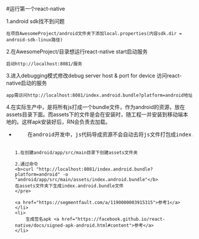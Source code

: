 #运行第一个react-native

1.android sdk找不到问题

    在项目AwesomeProject/android文件夹下添加local.properties(内容sdk.dir = android-sdk-linux路径)

2.在AwesomeProject/目录想运行react-native start启动服务

    启动http://localhost:8081/服务

3.进入debugging模式修改debug server host & port for device 访问react-native启动的服务

    app需访问http://localhost:8081/index.android.bundle?platform=android地址


4.在实际生产中，是将所有js打成一个bundle文件，作为android的资源，放在assets目录下面。而assets下的文件是会在安装时，随工程一并安装到移动端本地的。这样apk安装好后，RN会负责去加载。

<ul>
    <li>
    <pre>
    在android开发中，js代码导成资源不会自动去将js文件打包成index.android.bundle并放到项目android/app/src/main/assets/目录
    
    1.在创建android/app/src/main目录下创建assets文件夹
    
    2.通过命令
    <b>curl "http://localhost:8081/index.android.bundle?platform=android" -o "android/app/src/main/assets/index.android.bundle"</b>
    在assets文件夹下生成index.android.bundle文件
    </pre>
    
    <a href="https://segmentfault.com/a/1190000003915315">参考1</a>
    </li>
    <li>
        生成签名apk <a href="https://facebook.github.io/react-native/docs/signed-apk-android.html#content">参考</a>
    </li>
</ul>

